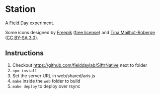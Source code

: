 # Station

A [Field Day](http://fielddaylab.org) experiment.

Some icons designed by [Freepik](http://www.flaticon.com/authors/freepik) ([free license](http://file005.flaticon.com/downloads/license/license.pdf))
and [Tina Mailhot-Roberge](http://vervex.ca/) ([CC BY-SA 3.0](https://creativecommons.org/licenses/by-sa/3.0/)).

## Instructions

1. Checkout https://github.com/fielddaylab/SiftrNative next to folder
2. `npm install`
3. Set the server URL in web/shared/aris.js
4. `make` inside the `web` folder to build
5. `make deploy` to deploy over rsync
